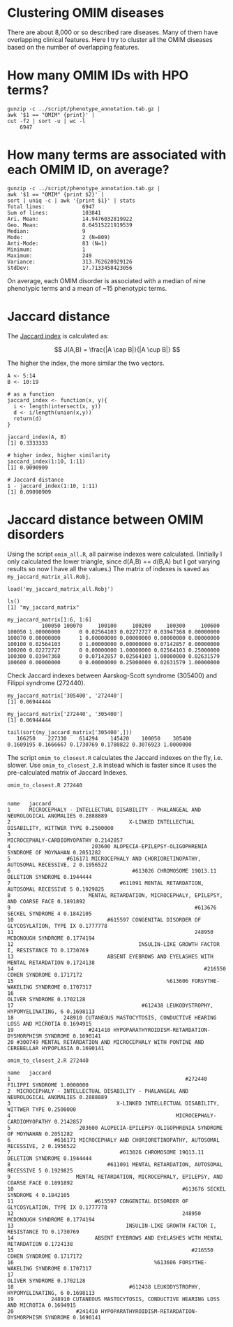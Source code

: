 Clustering OMIM diseases
========================

There are about 8,000 or so described rare diseases. Many of them have overlapping clinical features. Here I try to cluster all the OMIM diseases based on the number of overlapping features.

# How many OMIM IDs with HPO terms?

~~~~{.bash}
gunzip -c ../script/phenotype_annotation.tab.gz |
awk '$1 == "OMIM" {print}' |
cut -f2 | sort -u | wc -l
    6947
~~~~

# How many terms are associated with each OMIM ID, on average?

~~~~{.bash}
gunzip -c ../script/phenotype_annotation.tab.gz |
awk '$1 == "OMIM" {print $2}' |
sort | uniq -c | awk '{print $1}' | stats
Total lines:            6947
Sum of lines:           103841
Ari. Mean:              14.9476032819922
Geo. Mean:              8.64515221919539
Median:                 9
Mode:                   2 (N=809)
Anti-Mode:              83 (N=1)
Minimum:                1
Maximum:                249
Variance:               313.762620929126
StdDev:                 17.7133458423056
~~~~

On average, each OMIM disorder is associated with a median of nine phenotypic terms and a mean of ~15 phenotypic terms.

# Jaccard distance

The [Jaccard index](https://en.wikipedia.org/wiki/Jaccard_index) is calculated as:

$$ J(A,B) = \frac{|A \cap B|}{|A \cup B|} $$

The higher the index, the more similar the two vectors.

~~~~{.r}
A <- 5:14
B <- 10:19

# as a function
jaccard_index <- function(x, y){
  i <- length(intersect(x, y))
  d <- i/length(union(x,y))
  return(d)
}

jaccard_index(A, B)
[1] 0.3333333

# higher index, higher similarity
jaccard_index(1:10, 1:11)
[1] 0.9090909

# Jaccard distance
1 - jaccard_index(1:10, 1:11)
[1] 0.09090909
~~~~

# Jaccard distance between OMIM disorders

Using the script `omim_all.R`, all pairwise indexes were calculated. (Initially I only calculated the lower triangle, since d(A,B) == d(B,A) but I got varying results so now I have all the values.) The matrix of indexes is saved as `my_jaccard_matrix_all.Robj`.

~~~~{.r}
load('my_jaccard_matrix_all.Robj')

ls()
[1] "my_jaccard_matrix"

my_jaccard_matrix[1:6, 1:6]
           100050 100070     100100     100200     100300     100600
100050 1.00000000      0 0.02564103 0.02272727 0.03947368 0.00000000
100070 0.00000000      1 0.00000000 0.00000000 0.00000000 0.00000000
100100 0.02564103      0 1.00000000 0.00000000 0.07142857 0.00000000
100200 0.02272727      0 0.00000000 1.00000000 0.02564103 0.25000000
100300 0.03947368      0 0.07142857 0.02564103 1.00000000 0.02631579
100600 0.00000000      0 0.00000000 0.25000000 0.02631579 1.00000000
~~~~

Check Jaccard indexes between Aarskog-Scott syndrome (305400) and Filippi syndrome (272440).

~~~~{.r}
my_jaccard_matrix['305400', '272440']
[1] 0.06944444

my_jaccard_matrix['272440', '305400']
[1] 0.06944444

tail(sort(my_jaccard_matrix['305400',]))
   166250    227330    614294    145420    100050    305400 
0.1609195 0.1666667 0.1730769 0.1780822 0.3076923 1.0000000
~~~~

The script `omim_to_closest.R` calculates the Jaccard indexes on the fly, i.e. slower. Use `omim_to_closest_2.R` instead which is faster since it uses the pre-calculated matrix of Jaccard Indexes.

~~~~{.bash}
omim_to_closest.R 272440

                                                                                 name   jaccard
1      MICROCEPHALY - INTELLECTUAL DISABILITY - PHALANGEAL AND NEUROLOGICAL ANOMALIES 0.2888889
2                                      X-LINKED INTELLECTUAL DISABILITY, WITTWER TYPE 0.2500000
3                                                         MICROCEPHALY-CARDIOMYOPATHY 0.2142857
4                          203600 ALOPECIA-EPILEPSY-OLIGOPHRENIA SYNDROME OF MOYNAHAN 0.2051282
5                  #616171 MICROCEPHALY AND CHORIORETINOPATHY, AUTOSOMAL RECESSIVE, 2 0.1956522
6                                       #613026 CHROMOSOME 19Q13.11 DELETION SYNDROME 0.1944444
7                                   #611091 MENTAL RETARDATION, AUTOSOMAL RECESSIVE 5 0.1929825
8                         MENTAL RETARDATION, MICROCEPHALY, EPILEPSY, AND COARSE FACE 0.1891892
9                                                           #613676 SECKEL SYNDROME 4 0.1842105
10                              #615597 CONGENITAL DISORDER OF GLYCOSYLATION, TYPE IX 0.1777778
11                                                          248950 MCDONOUGH SYNDROME 0.1774194
12                                        INSULIN-LIKE GROWTH FACTOR I, RESISTANCE TO 0.1730769
13                              ABSENT EYEBROWS AND EYELASHES WITH MENTAL RETARDATION 0.1724138
14                                                             #216550 COHEN SYNDROME 0.1717172
15                                                 %613606 FORSYTHE-WAKELING SYNDROME 0.1707317
16                                                                    OLIVER SYNDROME 0.1702128
17                                         #612438 LEUKODYSTROPHY, HYPOMYELINATING, 6 0.1698113
18                248910 CUTANEOUS MASTOCYTOSIS, CONDUCTIVE HEARING LOSS AND MICROTIA 0.1694915
19                        #241410 HYPOPARATHYROIDISM-RETARDATION-DYSMORPHISM SYNDROME 0.1690141
20 #300749 MENTAL RETARDATION AND MICROCEPHALY WITH PONTINE AND CEREBELLAR HYPOPLASIA 0.1690141

omim_to_closest_2.R 272440
                                                                             name   jaccard
1                                                        #272440 FILIPPI SYNDROME 1.0000000
2  MICROCEPHALY - INTELLECTUAL DISABILITY - PHALANGEAL AND NEUROLOGICAL ANOMALIES 0.2888889
3                                  X-LINKED INTELLECTUAL DISABILITY, WITTWER TYPE 0.2500000
4                                                     MICROCEPHALY-CARDIOMYOPATHY 0.2142857
5                      203600 ALOPECIA-EPILEPSY-OLIGOPHRENIA SYNDROME OF MOYNAHAN 0.2051282
6              #616171 MICROCEPHALY AND CHORIORETINOPATHY, AUTOSOMAL RECESSIVE, 2 0.1956522
7                                   #613026 CHROMOSOME 19Q13.11 DELETION SYNDROME 0.1944444
8                               #611091 MENTAL RETARDATION, AUTOSOMAL RECESSIVE 5 0.1929825
9                     MENTAL RETARDATION, MICROCEPHALY, EPILEPSY, AND COARSE FACE 0.1891892
10                                                      #613676 SECKEL SYNDROME 4 0.1842105
11                          #615597 CONGENITAL DISORDER OF GLYCOSYLATION, TYPE IX 0.1777778
12                                                      248950 MCDONOUGH SYNDROME 0.1774194
13                                    INSULIN-LIKE GROWTH FACTOR I, RESISTANCE TO 0.1730769
14                          ABSENT EYEBROWS AND EYELASHES WITH MENTAL RETARDATION 0.1724138
15                                                         #216550 COHEN SYNDROME 0.1717172
16                                             %613606 FORSYTHE-WAKELING SYNDROME 0.1707317
17                                                                OLIVER SYNDROME 0.1702128
18                                     #612438 LEUKODYSTROPHY, HYPOMYELINATING, 6 0.1698113
19            248910 CUTANEOUS MASTOCYTOSIS, CONDUCTIVE HEARING LOSS AND MICROTIA 0.1694915
20                    #241410 HYPOPARATHYROIDISM-RETARDATION-DYSMORPHISM SYNDROME 0.1690141
~~~~

